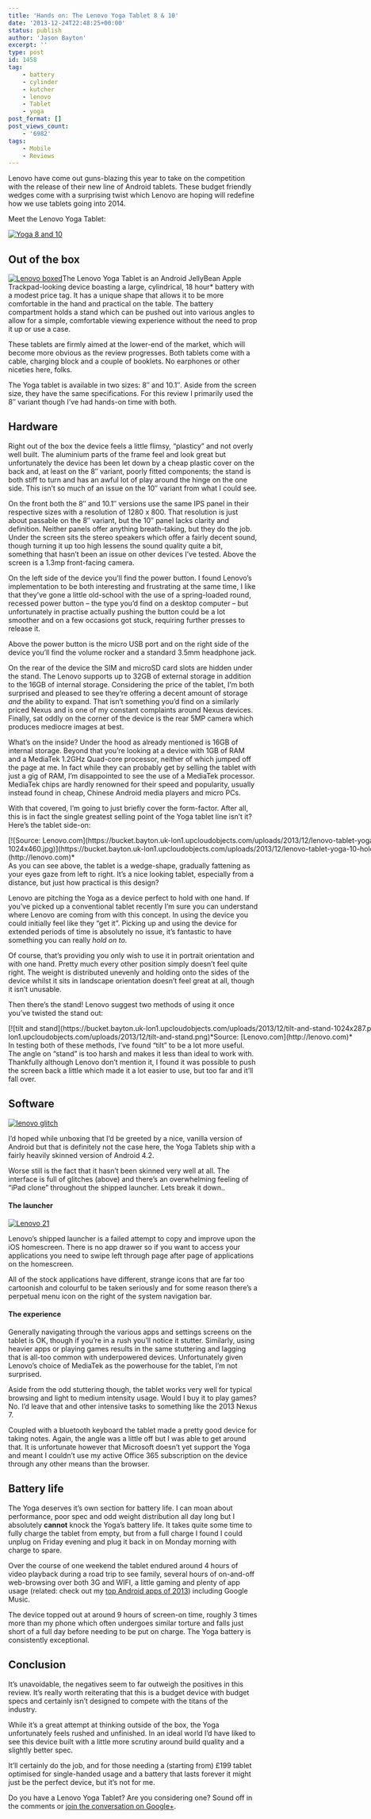 ```yaml
---
title: 'Hands on: The Lenovo Yoga Tablet 8 & 10'
date: '2013-12-24T22:48:25+00:00'
status: publish
author: 'Jason Bayton'
excerpt: ''
type: post
id: 1458
tag:
    - battery
    - cylinder
    - kutcher
    - lenovo
    - Tablet
    - yoga
post_format: []
post_views_count:
    - '6982'
tags:
    - Mobile
    - Reviews
---
```

Lenovo have come out guns-blazing this year to take on the competition with the release of their new line of Android tablets. These budget friendly wedges come with a surprising twist which Lenovo are hoping will redefine how we use tablets going into 2014.

Meet the Lenovo Yoga Tablet:

[![Yoga 8 and 10](https://bucket.bayton.uk-lon1.upcloudobjects.com/uploads/2013/12/IMG_20131125_130916-1024x768.jpg)](https://bucket.bayton.uk-lon1.upcloudobjects.com/uploads/2013/12/IMG_20131125_130916.jpg)

Out of the box
--------------

[![Lenovo boxed](https://bucket.bayton.uk-lon1.upcloudobjects.com/uploads/2013/12/IMG_20131121_182236-300x225.jpg)](https://bucket.bayton.uk-lon1.upcloudobjects.com/uploads/2013/12/IMG_20131121_182236.jpg)The Lenovo Yoga Tablet is an Android JellyBean Apple Trackpad-looking device boasting a large, cylindrical, 18 hour\* battery with a modest price tag. It has a unique shape that allows it to be more comfortable in the hand and practical on the table. The battery compartment holds a stand which can be pushed out into various angles to allow for a simple, comfortable viewing experience without the need to prop it up or use a case.

These tablets are firmly aimed at the lower-end of the market, which will become more obvious as the review progresses. Both tablets come with a cable, charging block and a couple of booklets. No earphones or other niceties here, folks.

The Yoga tablet is available in two sizes: 8″ and 10.1″. Aside from the screen size, they have the same specifications. For this review I primarily used the 8″ variant though I’ve had hands-on time with both.

Hardware
--------

Right out of the box the device feels a little flimsy, “plasticy” and not overly well built. The aluminium parts of the frame feel and look great but unfortunately the device has been let down by a cheap plastic cover on the back and, at least on the 8″ variant, poorly fitted components; the stand is both stiff to turn and has an awful lot of play around the hinge on the one side. This isn’t so much of an issue on the 10″ variant from what I could see.

On the front both the 8″ and 10.1″ versions use the same IPS panel in their respective sizes with a resolution of 1280 x 800. That resolution is just about passable on the 8″ variant, but the 10″ panel lacks clarity and definition. Neither panels offer anything breath-taking, but they do the job. Under the screen sits the stereo speakers which offer a fairly decent sound, though turning it up too high lessens the sound quality quite a bit, something that hasn’t been an issue on other devices I’ve tested. Above the screen is a 1.3mp front-facing camera.

On the left side of the device you’ll find the power button. I found Lenovo’s implementation to be both interesting and frustrating at the same time, I like that they’ve gone a little old-school with the use of a spring-loaded round, recessed power button – the type you’d find on a desktop computer – but unfortunately in practise actually pushing the button could be a lot smoother and on a few occasions got stuck, requiring further presses to release it.

Above the power button is the micro USB port and on the right side of the device you’ll find the volume rocker and a standard 3.5mm headphone jack.

On the rear of the device the SIM and microSD card slots are hidden under the stand. The Lenovo supports up to 32GB of external storage in addition to the 16GB of internal storage. Considering the price of the tablet, I’m both surprised and pleased to see they’re offering a decent amount of storage *and* the ability to expand. That isn’t something you’d find on a similarly priced Nexus and is one of my constant complaints around Nexus devices. Finally, sat oddly on the corner of the device is the rear 5MP camera which produces mediocre images at best.

What’s on the inside? Under the hood as already mentioned is 16GB of internal storage. Beyond that you’re looking at a device with 1GB of RAM and a MediaTek 1.2GHz Quad-core processor, neither of which jumped off the page at me. In fact while they can probably get by selling the tablet with just a gig of RAM, I’m disappointed to see the use of a MediaTek processor. MediaTek chips are hardly renowned for their speed and popularity, usually instead found in cheap, Chinese Android media players and micro PCs.

With that covered, I’m going to just briefly cover the form-factor. After all, this is in fact the single greatest selling point of the Yoga tablet line isn’t it? Here’s the tablet side-on:

<div class="wp-caption alignnone" id="attachment_1545" style="width: 1034px">[![Source: Lenovo.com](https://bucket.bayton.uk-lon1.upcloudobjects.com/uploads/2013/12/lenovo-tablet-yoga-10-hold-mode-7-e1387901348529-1024x460.jpg)](https://bucket.bayton.uk-lon1.upcloudobjects.com/uploads/2013/12/lenovo-tablet-yoga-10-hold-mode-7.jpg)*Source: [Lenovo.com](http://lenovo.com)*

</div>As you can see above, the tablet is a wedge-shape, gradually fattening as your eyes gaze from left to right. It’s a nice looking tablet, especially from a distance, but just how practical is this design?

Lenovo are pitching the Yoga as a device perfect to hold with one hand. If you’ve picked up a conventional tablet recently I’m sure you can understand where Lenovo are coming from with this concept. In using the device you could initially feel like they “get it”. Picking up and using the device for extended periods of time is absolutely no issue, it’s fantastic to have something you can really *hold on to*.

Of course, that’s providing you only wish to use it in portrait orientation and with one hand. Pretty much every other position simply doesn’t feel quite right. The weight is distributed unevenly and holding onto the sides of the device whilst it sits in landscape orientation doesn’t feel great at all, though it isn’t unusable.

Then there’s the stand! Lenovo suggest two methods of using it once you’ve twisted the stand out:

<div class="wp-caption alignnone" id="attachment_1546" style="width: 1034px">[![tilt and stand](https://bucket.bayton.uk-lon1.upcloudobjects.com/uploads/2013/12/tilt-and-stand-1024x287.png)](https://bucket.bayton.uk-lon1.upcloudobjects.com/uploads/2013/12/tilt-and-stand.png)*Source: [Lenovo.com](http://lenovo.com)*

</div>In testing both of these methods, I’ve found “tilt” to be a lot more useful. The angle on “stand” is too harsh and makes it less than ideal to work with. Thankfully although Lenovo don’t mention it, I found it was possible to push the screen back a little which made it a lot easier to use, but too far and it’ll fall over.

Software
--------

[![lenovo glitch](https://bucket.bayton.uk-lon1.upcloudobjects.com/uploads/2013/12/lenovo-glitch.png)](https://bucket.bayton.uk-lon1.upcloudobjects.com/uploads/2013/12/lenovo-glitch.png)

I’d hoped while unboxing that I’d be greeted by a nice, vanilla version of Android but that is definitely not the case here, the Yoga Tablets ship with a fairly heavily skinned version of Android 4.2.

Worse still is the fact that it hasn’t been skinned very well at all. The interface is full of glitches (above) and there’s an overwhelming feeling of “iPad clone” throughout the shipped launcher. Lets break it down..

#### The launcher

[![Lenovo 21](https://bucket.bayton.uk-lon1.upcloudobjects.com/uploads/2013/12/Screenshot_2013-11-21-19-04-23-1024x640.png)](https://bucket.bayton.uk-lon1.upcloudobjects.com/uploads/2013/12/Screenshot_2013-11-21-19-04-23.png)

Lenovo’s shipped launcher is a failed attempt to copy and improve upon the iOS homescreen. There is no app drawer so if you want to access your applications you need to swipe left through page after page of applications on the homescreen.

All of the stock applications have different, strange icons that are far too cartoonish and colourful to be taken seriously and for some reason there’s a perpetual menu icon on the right of the system navigation bar.

#### The experience

Generally navigating through the various apps and settings screens on the tablet is OK, though if you’re in a rush you’ll notice it stutter. Similarly, using heavier apps or playing games results in the same stuttering and lagging that is all-too common with underpowered devices. Unfortunately given Lenovo’s choice of MediaTek as the powerhouse for the tablet, I’m not surprised.

Aside from the odd stuttering though, the tablet works very well for typical browsing and light to medium intensity usage. Would I buy it to play games? No. I’d leave that and other intensive tasks to something like the 2013 Nexus 7.

Coupled with a bluetooth keyboard the tablet made a pretty good device for taking notes. Again, the angle was a little off but I was able to get around that. It is unfortunate however that Microsoft doesn’t yet support the Yoga and meant I couldn’t use my active Office 365 subscription on the device through any other means than the browser.

Battery life
------------

The Yoga deserves it’s own section for battery life. I can moan about performance, poor spec and odd weight distribution all day long but I absolutely **cannot** knock the Yoga’s battery life. It takes quite some time to fully charge the tablet from empty, but from a full charge I found I could unplug on Friday evening and plug it back in on Monday morning with charge to spare.

Over the course of one weekend the tablet endured around 4 hours of video playback during a road trip to see family, several hours of on-and-off web-browsing over both 3G and WIFI, a little gaming and plenty of app usage (related: check out my [top Android apps of 2013](/2013/12/my-top-android-apps-1213/ "My Top Android Apps 12/13")) including Google Music.

The device topped out at around 9 hours of screen-on time, roughly 3 times more than my phone which often undergoes similar torture and falls just short of a full day before needing to be put on charge. The Yoga battery is consistently exceptional.

Conclusion
----------

It’s unavoidable, the negatives seem to far outweigh the positives in this review. It’s really worth reiterating that this is a budget device with budget specs and certainly isn’t designed to compete with the titans of the industry.

While it’s a great attempt at thinking outside of the box, the Yoga unfortunately feels rushed and unfinished. In an ideal world I’d have liked to see this device built with a little more scrutiny around build quality and a slightly better spec.

It’ll certainly do the job, and for those needing a (starting from) £199 tablet optimised for single-handed usage and a battery that lasts forever it might just be the perfect device, but it’s not for me.

Do you have a Lenovo Yoga Tablet? Are you considering one? Sound off in the comments or [join the conversation on Google+](http://plus.google.com/105616249858609350212/posts/161YazPG8FB).